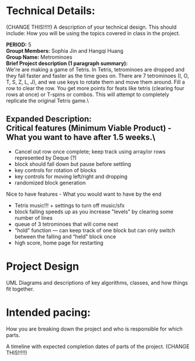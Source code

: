 
# Technical Details:

(CHANGE THIS!!!!!)
A description of your technical design. This should include: 
How you will be using the topics covered in class in the project.


**PERIOD:** 5\
**Groupt Members:** Sophia Jin and Hangqi Huang\
**Group Name:** Metrominoes \
**Brief Project description (1 paragraph summary):**\
We're are making a game of Tetris. In Tetris, tetrominoes are dropped and they fall faster and faster as the time goes on. There are 7 tetrominoes (I, O, T, S, Z, L, J), and we use keys to rotate them and move them around. Fill a row to clear the row. You get more points for feats like tetris (clearing four rows at once) or T-spins or combos. This will attempt to completely replicate the original Tetris game.\

**Expanded Description:**\
Critical features (Minimum Viable Product) - What you want to have after 1.5 weeks.\
-
- Cancel out row once complete; keep track using array/or rows represented by Deque (?)
- block should fall down but pause before settling
- key controls for rotation of blocks
- key controls for moving left/right and dropping
- randomized block generation

Nice to have features - What you would want to have by the end
- Tetris music!!! + settings to turn off music/sfx
- block falling speeds up as you increase "levels" by clearing some number of lines
- queue of 3 tetrominoes that will come next
- “hold” function — can keep track of one block but can only switch between the falling and “held” block once
- high score, home page for restarting

     
# Project Design

UML Diagrams and descriptions of key algorithms, classes, and how things fit together.


    
# Intended pacing:

How you are breaking down the project and who is responsible for which parts.

A timeline with expected completion dates of parts of the project. (CHANGE THIS!!!!!)

